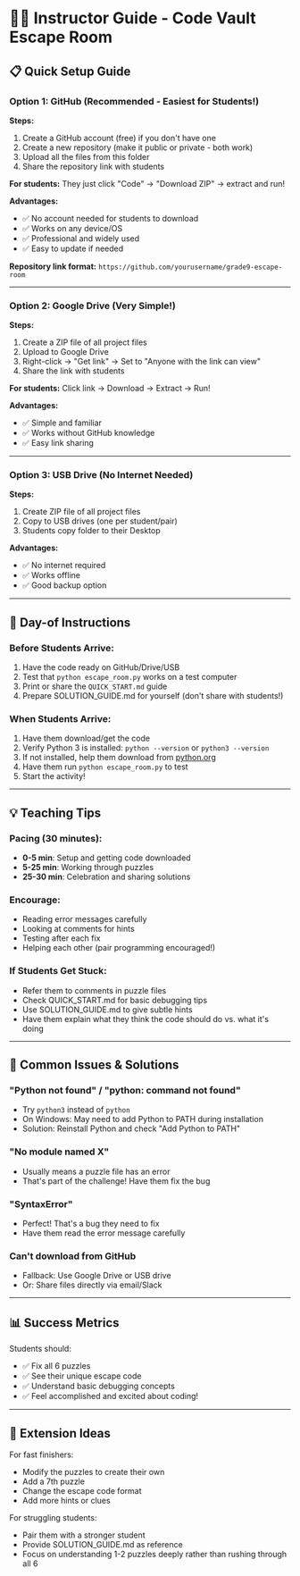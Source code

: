 # 👨‍🏫 Instructor Guide - Code Vault Escape Room

## 📋 Quick Setup Guide

### Option 1: GitHub (Recommended - Easiest for Students!)

**Steps:**
1. Create a GitHub account (free) if you don't have one
2. Create a new repository (make it public or private - both work)
3. Upload all the files from this folder
4. Share the repository link with students

**For students:** They just click "Code" → "Download ZIP" → extract and run!

**Advantages:**
- ✅ No account needed for students to download
- ✅ Works on any device/OS
- ✅ Professional and widely used
- ✅ Easy to update if needed

**Repository link format:** `https://github.com/yourusername/grade9-escape-room`

---

### Option 2: Google Drive (Very Simple!)

**Steps:**
1. Create a ZIP file of all project files
2. Upload to Google Drive
3. Right-click → "Get link" → Set to "Anyone with the link can view"
4. Share the link with students

**For students:** Click link → Download → Extract → Run!

**Advantages:**
- ✅ Simple and familiar
- ✅ Works without GitHub knowledge
- ✅ Easy link sharing

---

### Option 3: USB Drive (No Internet Needed)

**Steps:**
1. Create ZIP file of all project files
2. Copy to USB drives (one per student/pair)
3. Students copy folder to their Desktop

**Advantages:**
- ✅ No internet required
- ✅ Works offline
- ✅ Good backup option

---

## 🎯 Day-of Instructions

### Before Students Arrive:
1. Have the code ready on GitHub/Drive/USB
2. Test that `python escape_room.py` works on a test computer
3. Print or share the `QUICK_START.md` guide
4. Prepare SOLUTION_GUIDE.md for yourself (don't share with students!)

### When Students Arrive:
1. Have them download/get the code
2. Verify Python 3 is installed: `python --version` or `python3 --version`
3. If not installed, help them download from [python.org](https://www.python.org/downloads/)
4. Have them run `python escape_room.py` to test
5. Start the activity!

---

## 💡 Teaching Tips

### Pacing (30 minutes):
- **0-5 min**: Setup and getting code downloaded
- **5-25 min**: Working through puzzles
- **25-30 min**: Celebration and sharing solutions

### Encourage:
- Reading error messages carefully
- Looking at comments for hints
- Testing after each fix
- Helping each other (pair programming encouraged!)

### If Students Get Stuck:
- Refer them to comments in puzzle files
- Check QUICK_START.md for basic debugging tips
- Use SOLUTION_GUIDE.md to give subtle hints
- Have them explain what they think the code should do vs. what it's doing

---

## 🐛 Common Issues & Solutions

### "Python not found" / "python: command not found"
- Try `python3` instead of `python`
- On Windows: May need to add Python to PATH during installation
- Solution: Reinstall Python and check "Add Python to PATH"

### "No module named X"
- Usually means a puzzle file has an error
- That's part of the challenge! Have them fix the bug

### "SyntaxError" 
- Perfect! That's a bug they need to fix
- Have them read the error message carefully

### Can't download from GitHub
- Fallback: Use Google Drive or USB drive
- Or: Share files directly via email/Slack

---

## 📊 Success Metrics

Students should:
- ✅ Fix all 6 puzzles
- ✅ See their unique escape code
- ✅ Understand basic debugging concepts
- ✅ Feel accomplished and excited about coding!

---

## 🎁 Extension Ideas

For fast finishers:
- Modify the puzzles to create their own
- Add a 7th puzzle
- Change the escape code format
- Add more hints or clues

For struggling students:
- Pair them with a stronger student
- Provide SOLUTION_GUIDE.md as reference
- Focus on understanding 1-2 puzzles deeply rather than rushing through all 6

